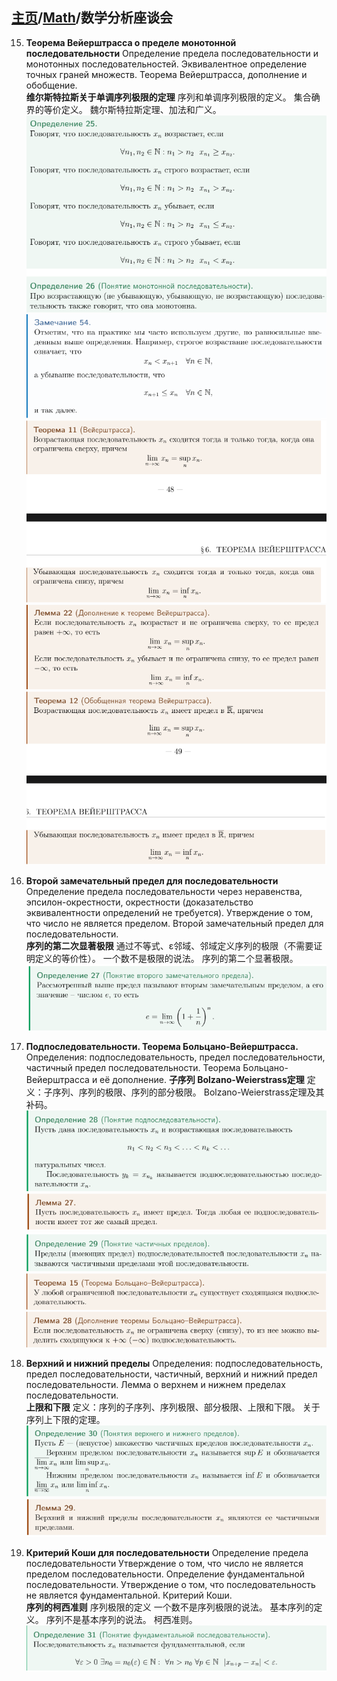 ## [主页](../README.md)/[Math](./readme.md)/数学分析座谈会

15. **Теорема Вейерштрасса о пределе монотонной последовательности** Определение предела последовательности и монотонных последовательностей. Эквивалентное определение точных граней множеств. Теорема Вейерштрасса, дополнение и обобщение.  
**维尔斯特拉斯关于单调序列极限的定理** 序列和单调序列极限的定义。 集合确界的等价定义。 魏尔斯特拉斯定理、加法和广义。
![](/Math/AnalysisPic/p15.png)
![](/Math/AnalysisPic/p15_1.png)
![](/Math/AnalysisPic/p15_2.png)
![](/Math/AnalysisPic/p15_3.png)
![](/Math/AnalysisPic/p15_4.png)

16.  **Второй замечательный предел для последовательности**
Определение предела последовательности через неравенства, эпсилон-окрестности, окрестности (доказательство эквивалентности определений не требуется). Утверждение о том, что число не является пределом. Второй замечательный предел для последовательности.  
**序列的第二次显著极限** 通过不等式、ε邻域、邻域定义序列的极限（不需要证明定义的等价性）。 一个数不是极限的说法。 序列的第二个显著极限。
![](/Math/AnalysisPic/p16.png)

17. **Подпоследовательности. Теорема Больцано-Вейерштрасса.** 
Определения: подпоследовательность, предел последовательности, частичный предел последовательности. Теорема Больцано-Вейерштрасса и её дополнение.
**子序列 Bolzano-Weierstrass定理** 定义：子序列、序列的极限、序列的部分极限。 Bolzano-Weierstrass定理及其补码。
![](/Math/AnalysisPic/p17.png)
![](/Math/AnalysisPic/p17_1.png)
![](/Math/AnalysisPic/p17_2.png)
![](/Math/AnalysisPic/p17_3.png)
![](/Math/AnalysisPic/p17_4.png)

18. **Верхний и нижний пределы**
Определения: подпоследовательность, предел последовательности, частичный, верхний и нижний предел последовательности. Лемма о верхнем и нижнем пределах последовательности.  
**上限和下限** 定义：序列的子序列、序列极限、部分极限、上限和下限。 关于序列上下限的定理。
![](/Math/AnalysisPic/p18.png)
![](/Math/AnalysisPic/p18_1.png)


19. **Критерий Коши для последовательности**
Определение предела последовательности Утверждение о том, что число не является пределом последовательности. Определение фундаментальной последовательности. Утверждение о том, что последовательность не является фундаментальной. Критерий Коши.  
**序列的柯西准则** 序列极限的定义 一个数不是序列极限的说法。 基本序列的定义。 序列不是基本序列的说法。 柯西准则。
![](/Math/AnalysisPic/p19.png)
